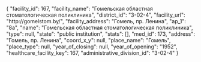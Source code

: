 {
    "facility_id": 167,
    "facility_name": "Гомельская областная стоматологическая поликлиника",
    "district_id": "3-02-4",
    "facility_url": "http:\/\/gomelstom.by\/",
    "facility_address": "Гомель, пр. Ленина",
    "ap_1": "8а",
    "name": "Гомельская областная стоматологическая поликлиника",
    "type": null,
    "state": "public institution",
    "stats": [],
    "med_id": 173,
    "address": "Гомель, пр. Ленина",
    "coord_x_y": null,
    "place_name": "Гомель",
    "place_type": null,
    "year_of_closing": null,
    "year_of_opening": "1952",
    "healthcare_facility_key": 167,
    "administrative_division_id": "3-02-4"
}